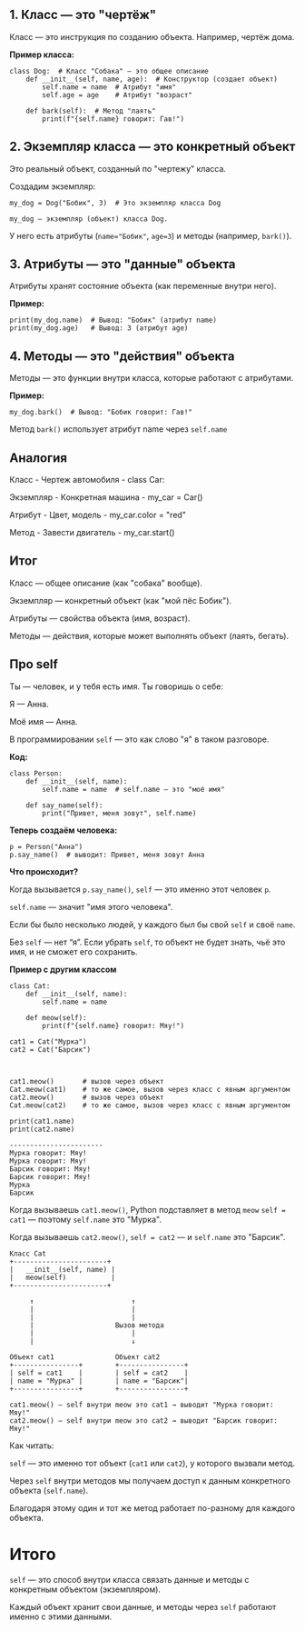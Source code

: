 ## 1. Класс — это "чертёж"

Класс — это инструкция по созданию объекта. Например, чертёж дома.

**Пример класса:**

```
class Dog:  # Класс "Собака" — это общее описание
    def __init__(self, name, age):  # Конструктор (создает объект)
        self.name = name  # Атрибут "имя"
        self.age = age    # Атрибут "возраст"

    def bark(self):  # Метод "лаять"
        print(f"{self.name} говорит: Гав!")
```

## 2. Экземпляр класса — это конкретный объект

Это реальный объект, созданный по "чертежу" класса.

Создадим экземпляр:

```
my_dog = Dog("Бобик", 3)  # Это экземпляр класса Dog

my_dog — экземпляр (объект) класса Dog.
```

У него есть атрибуты (`name="Бобик"`, `age=3`) и методы (например, `bark()`).

## 3. Атрибуты — это "данные" объекта

Атрибуты хранят состояние объекта (как переменные внутри него).

**Пример:**

```
print(my_dog.name)  # Вывод: "Бобик" (атрибут name)
print(my_dog.age)   # Вывод: 3 (атрибут age)
```

## 4. Методы — это "действия" объекта

Методы — это функции внутри класса, которые работают с атрибутами.

**Пример:**

```
my_dog.bark()  # Вывод: "Бобик говорит: Гав!"
```

Метод `bark()` использует атрибут name через `self.name`

## Аналогия

Класс - Чертеж автомобиля - class Car:

Экземпляр -  Конкретная машина - my_car = Car()

Атрибут - Цвет, модель - my_car.color = "red"

Метод - Завести двигатель - my_car.start()

## Итог

Класс — общее описание (как "собака" вообще).

Экземпляр — конкретный объект (как "мой пёс Бобик").

Атрибуты — свойства объекта (имя, возраст).

Методы — действия, которые может выполнять объект (лаять, бегать).

## Про self

Ты — человек, и у тебя есть имя. Ты говоришь о себе:

Я — Анна.

Моё имя — Анна.

В программировании `self` — это как слово "я" в таком разговоре.

**Код:**

```
class Person:
    def __init__(self, name):
        self.name = name  # self.name — это "моё имя"

    def say_name(self):
        print("Привет, меня зовут", self.name)
```

**Теперь создаём человека:**

```
p = Person("Анна")
p.say_name()  # выводит: Привет, меня зовут Анна
```

**Что происходит?**

Когда вызывается `p.say_name()`, `self` — это именно этот человек `p`.

`self.name` — значит "имя этого человека".

Если бы было несколько людей, у каждого был бы свой `self` и своё `name`.

Без `self` — нет “я”. Если убрать `self`, то объект не будет знать, чьё это имя, и не сможет его сохранить.

**Пример с другим классом**

```
class Cat:
    def __init__(self, name):
        self.name = name

    def meow(self):
        print(f"{self.name} говорит: Мяу!")

cat1 = Cat("Мурка")
cat2 = Cat("Барсик")



cat1.meow()       # вызов через объект
Cat.meow(cat1)    # то же самое, вызов через класс с явным аргументом
cat2.meow()       # вызов через объект
Cat.meow(cat2)    # то же самое, вызов через класс с явным аргументом

print(cat1.name)
print(cat2.name)

-----------------------
Мурка говорит: Мяу!
Мурка говорит: Мяу!
Барсик говорит: Мяу!
Барсик говорит: Мяу!
Мурка
Барсик
```

Когда вызываешь `cat1.meow()`, Python подставляет в метод `meow` `self = cat1` — поэтому `self.name` это "Мурка".

Когда вызываешь `cat2.meow()`, `self = cat2` — и `self.name` это "Барсик".

```
Класс Cat
+-----------------------+
|   __init__(self, name) |
|   meow(self)           |
+-----------------------+

     ↑                        ↑
     |                        |
     |                        |
     |                    Вызов метода
     |                        |
     |                        ↓

Объект cat1               Объект cat2
+----------------+        +----------------+
| self = cat1    |        | self = cat2    |
| name = "Мурка" |        | name = "Барсик"|
+----------------+        +----------------+

cat1.meow() — self внутри meow это cat1 → выводит "Мурка говорит: Мяу!"
cat2.meow() — self внутри meow это cat2 → выводит "Барсик говорит: Мяу!"
```
Как читать:

`self` — это именно тот объект (`cat1` или `cat2`), у которого вызвали метод.

Через `self` внутри методов мы получаем доступ к данным конкретного объекта (`self.name`).

Благодаря этому один и тот же метод работает по-разному для каждого объекта.

# Итого

`self` — это способ внутри класса связать данные и методы с конкретным объектом (экземпляром).

Каждый объект хранит свои данные, и методы через `self` работают именно с этими данными.

